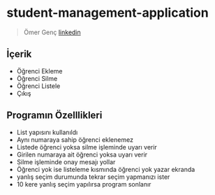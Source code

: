 # student-management-application
>Ömer Genç
> [linkedin](https://www.linkedin.com/in/omer-genc/)

## İçerik
* Öğrenci Ekleme
* Öğrenci Silme
* Öğrenci Listele
* Çıkış

## Programın Özelllikleri
* List yapısını kullanıldı
* Aynı numaraya sahip öğrenci eklenemez
* Listede öğrenci yoksa silme işleminde uyarı verir
* Girilen numaraya ait öğrenci yoksa uyarı verir
* Silme işleminde onay mesajı yollar
* Öğrenci yok ise listeleme kısmında öğrenci yok yazar ekranda
* yanlış seçim durumunda tekrar seçim yapmanızı ister
* 10 kere yanlış seçim yapılırsa program sonlanır

